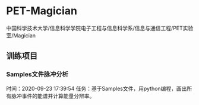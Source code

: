 # PET-Magician

中国科学技术大学/信息科学学院电子工程与信息科学系/信息与通信工程/PET实验室/Magician

## 训练项目

### Samples文件脉冲分析
时间：2020-09-23 17:39:54
任务：基于Samples文件，用python编程，画出所有脉冲事件的能谱并计算能量分辨率。
